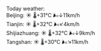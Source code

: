 Today weather:  
Beijing: ☀️   🌡️+31°C 🌬️↓11km/h  
Tianjin: ☀️   🌡️+32°C 🌬️↙4km/h  
Shijiazhuang: ☀️   🌡️+32°C 🌬️↓9km/h  
Tangshan: ☀️   🌡️+30°C 🌬️↘11km/h  
